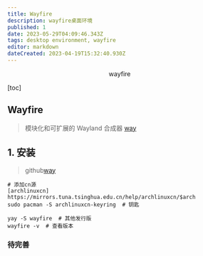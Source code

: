 ```yaml
---
title: Wayfire
description: wayfire桌面环境
published: 1
date: 2023-05-29T04:09:46.343Z
tags: desktop environment, wayfire
editor: markdown
dateCreated: 2023-04-19T15:32:40.930Z
---
```


<center>wayfire</center>



[toc]



## Wayfire 

>模块化和可扩展的 Wayland 合成器 [way](https://wayfire.org/) 



## 1. 安装

> github[way](https://github.com/WayfireWM/wayfire)

```shell
# 添加cn源
[archlinuxcn]
https://mirrors.tuna.tsinghua.edu.cn/help/archlinuxcn/$arch
sudo pacman -S archlinuxcn-keyring  # 钥匙

yay -S wayfire  # 其他发行版
wayfire -v  # 查看版本
```



### 待完善





